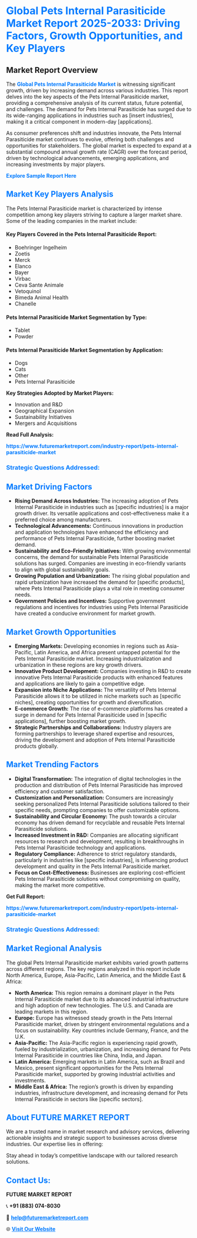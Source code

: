 <h1 style="color: #007BFF;">Global Pets Internal Parasiticide Market Report 2025-2033: Driving Factors, Growth Opportunities, and Key Players</h1>

<section id="overview">
<h2>Market Report Overview</h2>
<p>The <a href="https://www.futuremarketreport.com/industry-report/pets-internal-parasiticide-market" style="color: #007BFF; text-decoration: none;"><strong>Global Pets Internal Parasiticide Market</strong></a> is witnessing significant growth, driven by increasing demand across various industries. This report delves into the key aspects of the Pets Internal Parasiticide market, providing a comprehensive analysis of its current status, future potential, and challenges. The demand for Pets Internal Parasiticide has surged due to its wide-ranging applications in industries such as [insert industries], making it a critical component in modern-day [applications].</p>
<p>As consumer preferences shift and industries innovate, the Pets Internal Parasiticide market continues to evolve, offering both challenges and opportunities for stakeholders. The global market is expected to expand at a substantial compound annual growth rate (CAGR) over the forecast period, driven by technological advancements, emerging applications, and increasing investments by major players.</p>
</section>

<section id="overview">
<p><a href="https://www.futuremarketreport.com/request-sample/reportId=112910" style="color: #007BFF; text-decoration: none;"><strong>Explore Sample Report Here</strong></a></p>
</section>

<section id="key-players">
<h2 style="color: #007BFF;">Market Key Players Analysis</h2>
<p>The Pets Internal Parasiticide market is characterized by intense competition among key players striving to capture a larger market share. Some of the leading companies in the market include:</p>
<h4>Key Players Covered in the Pets Internal Parasiticide Report:</h4>
<ul><li>Boehringer Ingelheim</li><li>Zoetis</li><li>Merck</li><li>Elanco</li><li>Bayer</li><li>Virbac</li><li>Ceva Sante Animale</li><li>Vetoquinol</li><li>Bimeda Animal Health</li><li>Chanelle</li></ul>
<h4>Pets Internal Parasiticide Market Segmentation by Type:</h4>
<ul><li>Tablet</li><li>Powder</li></ul>

<h4>Pets Internal Parasiticide Market Segmentation by Application:</h4>
<ul><li>Dogs</li><li>Cats</li><li>Other</li><li>Pets Internal Parasiticide</li></ul>
<p><strong>Key Strategies Adopted by Market Players:</strong></p>
<ul>
<li>Innovation and R&D</li>
<li>Geographical Expansion</li>
<li>Sustainability Initiatives</li>
<li>Mergers and Acquisitions</li>
</ul>
</section>

<section>
<p><strong>Read Full Analysis: </strong></p><a href="https://www.futuremarketreport.com/industry-report/pets-internal-parasiticide-market" style="color: #007BFF; text-decoration: none;"><strong>https://www.futuremarketreport.com/industry-report/pets-internal-parasiticide-market</strong></a>
<h3 style="color: #007BFF;">Strategic Questions Addressed:</h3>
</section>

<section id="driving-factors">
<h2 style="color: #007BFF;">Market Driving Factors</h2>
<ul>
<li><strong>Rising Demand Across Industries:</strong> The increasing adoption of Pets Internal Parasiticide in industries such as [specific industries] is a major growth driver. Its versatile applications and cost-effectiveness make it a preferred choice among manufacturers.</li>
<li><strong>Technological Advancements:</strong> Continuous innovations in production and application technologies have enhanced the efficiency and performance of Pets Internal Parasiticide, further boosting market demand.</li>
<li><strong>Sustainability and Eco-Friendly Initiatives:</strong> With growing environmental concerns, the demand for sustainable Pets Internal Parasiticide solutions has surged. Companies are investing in eco-friendly variants to align with global sustainability goals.</li>
<li><strong>Growing Population and Urbanization:</strong> The rising global population and rapid urbanization have increased the demand for [specific products], where Pets Internal Parasiticide plays a vital role in meeting consumer needs.</li>
<li><strong>Government Policies and Incentives:</strong> Supportive government regulations and incentives for industries using Pets Internal Parasiticide have created a conducive environment for market growth.</li>
</ul>
</section>

<section id="growth-opportunities">
<h2 style="color: #007BFF;">Market Growth Opportunities</h2>
<ul>
<li><strong>Emerging Markets:</strong> Developing economies in regions such as Asia-Pacific, Latin America, and Africa present untapped potential for the Pets Internal Parasiticide market. Increasing industrialization and urbanization in these regions are key growth drivers.</li>
<li><strong>Innovative Product Development:</strong> Companies investing in R&D to create innovative Pets Internal Parasiticide products with enhanced features and applications are likely to gain a competitive edge.</li>
<li><strong>Expansion into Niche Applications:</strong> The versatility of Pets Internal Parasiticide allows it to be utilized in niche markets such as [specific niches], creating opportunities for growth and diversification.</li>
<li><strong>E-commerce Growth:</strong> The rise of e-commerce platforms has created a surge in demand for Pets Internal Parasiticide used in [specific applications], further boosting market growth.</li>
<li><strong>Strategic Partnerships and Collaborations:</strong> Industry players are forming partnerships to leverage shared expertise and resources, driving the development and adoption of Pets Internal Parasiticide products globally.</li>
</ul>
</section>

<section id="trending-factors">
<h2 style="color: #007BFF;">Market Trending Factors</h2>
<ul>
<li><strong>Digital Transformation:</strong> The integration of digital technologies in the production and distribution of Pets Internal Parasiticide has improved efficiency and customer satisfaction.</li>
<li><strong>Customization and Personalization:</strong> Consumers are increasingly seeking personalized Pets Internal Parasiticide solutions tailored to their specific needs, prompting companies to offer customizable options.</li>
<li><strong>Sustainability and Circular Economy:</strong> The push towards a circular economy has driven demand for recyclable and reusable Pets Internal Parasiticide solutions.</li>
<li><strong>Increased Investment in R&D:</strong> Companies are allocating significant resources to research and development, resulting in breakthroughs in Pets Internal Parasiticide technology and applications.</li>
<li><strong>Regulatory Compliance:</strong> Adherence to strict regulatory standards, particularly in industries like [specific industries], is influencing product development and quality in the Pets Internal Parasiticide market.</li>
<li><strong>Focus on Cost-Effectiveness:</strong> Businesses are exploring cost-efficient Pets Internal Parasiticide solutions without compromising on quality, making the market more competitive.</li>
</ul>
</section>

<section>
<p><strong>Get Full Report: </strong></p><a href="https://www.futuremarketreport.com/industry-report/pets-internal-parasiticide-market" style="color: #007BFF; text-decoration: none;"><strong>https://www.futuremarketreport.com/industry-report/pets-internal-parasiticide-market</strong></a>
<h3 style="color: #007BFF;">Strategic Questions Addressed:</h3>
</section>


<section id="regional-analysis">
<h2 style="color: #007BFF;">Market Regional Analysis</h2>
<p>The global Pets Internal Parasiticide market exhibits varied growth patterns across different regions. The key regions analyzed in this report include North America, Europe, Asia-Pacific, Latin America, and the Middle East & Africa:</p>
<ul>
<li><strong>North America:</strong> This region remains a dominant player in the Pets Internal Parasiticide market due to its advanced industrial infrastructure and high adoption of new technologies. The U.S. and Canada are leading markets in this region.</li>
<li><strong>Europe:</strong> Europe has witnessed steady growth in the Pets Internal Parasiticide market, driven by stringent environmental regulations and a focus on sustainability. Key countries include Germany, France, and the U.K.</li>
<li><strong>Asia-Pacific:</strong> The Asia-Pacific region is experiencing rapid growth, fueled by industrialization, urbanization, and increasing demand for Pets Internal Parasiticide in countries like China, India, and Japan.</li>
<li><strong>Latin America:</strong> Emerging markets in Latin America, such as Brazil and Mexico, present significant opportunities for the Pets Internal Parasiticide market, supported by growing industrial activities and investments.</li>
<li><strong>Middle East & Africa:</strong> The region’s growth is driven by expanding industries, infrastructure development, and increasing demand for Pets Internal Parasiticide in sectors like [specific sectors].</li>
</ul>
</section>

<footer>
<h2 style="color: #007BFF;">About FUTURE MARKET REPORT</h2>
<p>We are a trusted name in market research and advisory services, delivering actionable insights and strategic support to businesses across diverse industries. Our expertise lies in offering:</p>

<p>Stay ahead in today’s competitive landscape with our tailored research solutions.</p>

<h2 style="color: #007BFF;">Contact Us:</h2>
<p><strong>FUTURE MARKET REPORT</strong></p>
<p>📞 <strong>+91 (883) 074-8030</strong></p>
<p>📧 <strong><a href="mailto:help@futuremarketreport.com" style="color: #007BFF;">help@futuremarketreport.com</a></strong></p>
<p>🌐 <strong><a href="https://www.futuremarketreport.com/" style="color: #007BFF;">Visit Our Website</a></strong></p>
</footer>
